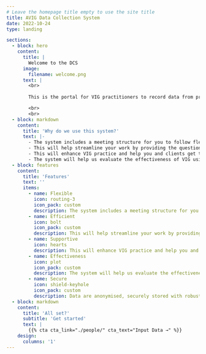 ```yaml
---
# Leave the homepage title empty to use the site title
title: AVIG Data Collection System
date: 2022-10-24
type: landing

sections:
  - block: hero
    content:
      title: |
        Welcome to the DCS
      image:
        filename: welcome.png
      text: |
        <br>
        
        This is the portal for VIG practitioners to record data from pre- and post-VIG meetings with clients. We also encourage practitioners to use this system for a 6 month follow up meeting. 

        <br>
        <br>
  - block: markdown
    content: 
      title: 'Why do we use this system?'
      text: |-
        - The system includes a meeting structure for you to follow flexibly with your clients.
        - This will help streamline your work by providing the questions and measures you need in one place.
        - This will enhance VIG practice and help you and clients get the most out of your meetings before and after VIG.
        - The system will help us evaluate the effectiveness of VIG using anonymised data.
  - block: features
    content:
      title: 'Features'
      text: ''
      items:
        - name: Flexible
          icon: routing-3
          icon_pack: custom
          description: The system includes a meeting structure for you to follow flexibly with your clients.
        - name: Efficient
          icon: bolt
          icon_pack: custom
          description: This will help streamline your work by providing the questions and measures you need in one place.
        - name: Supportive
          icon: hearts
          description: This will enhance VIG practice and help you and clients get the most out of your meetings before and after VIG.
        - name: Effectiveness
          icon: plot
          icon_pack: custom
          description: The system will help us evaluate the effectiveness of VIG using anonymised data.
        - name: Secure
          icon: shield-keyhole
          icon_pack: custom
          description: Data are anonymised, securely stored with robust sharing controls.
  - block: markdown
    content:
      title: 'All set?'
      subtitle: 'Get started'
      text: |
        {{% cta cta_link="./people/" cta_text="Input Data →" %}}
    design:
      columns: '1'       
---
```

